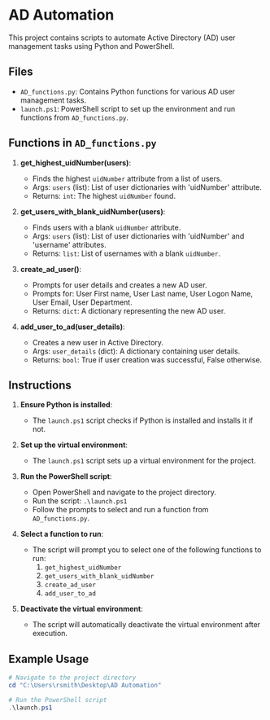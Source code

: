 # AD Automation

This project contains scripts to automate Active Directory (AD) user management tasks using Python and PowerShell.

## Files

- `AD_functions.py`: Contains Python functions for various AD user management tasks.
- `launch.ps1`: PowerShell script to set up the environment and run functions from `AD_functions.py`.

## Functions in `AD_functions.py`

1. **get_highest_uidNumber(users)**:
    - Finds the highest `uidNumber` attribute from a list of users.
    - Args: `users` (list): List of user dictionaries with 'uidNumber' attribute.
    - Returns: `int`: The highest `uidNumber` found.

2. **get_users_with_blank_uidNumber(users)**:
    - Finds users with a blank `uidNumber` attribute.
    - Args: `users` (list): List of user dictionaries with 'uidNumber' and 'username' attributes.
    - Returns: `list`: List of usernames with a blank `uidNumber`.

3. **create_ad_user()**:
    - Prompts for user details and creates a new AD user.
    - Prompts for: User First name, User Last name, User Logon Name, User Email, User Department.
    - Returns: `dict`: A dictionary representing the new AD user.

4. **add_user_to_ad(user_details)**:
    - Creates a new user in Active Directory.
    - Args: `user_details` (dict): A dictionary containing user details.
    - Returns: `bool`: True if user creation was successful, False otherwise.

## Instructions

1. **Ensure Python is installed**:
    - The `launch.ps1` script checks if Python is installed and installs it if not.

2. **Set up the virtual environment**:
    - The `launch.ps1` script sets up a virtual environment for the project.

3. **Run the PowerShell script**:
    - Open PowerShell and navigate to the project directory.
    - Run the script: `.\launch.ps1`
    - Follow the prompts to select and run a function from `AD_functions.py`.

4. **Select a function to run**:
    - The script will prompt you to select one of the following functions to run:
        1. `get_highest_uidNumber`
        2. `get_users_with_blank_uidNumber`
        3. `create_ad_user`
        4. `add_user_to_ad`

5. **Deactivate the virtual environment**:
    - The script will automatically deactivate the virtual environment after execution.

## Example Usage

```powershell
# Navigate to the project directory
cd "C:\Users\rsmith\Desktop\AD Automation"

# Run the PowerShell script
.\launch.ps1